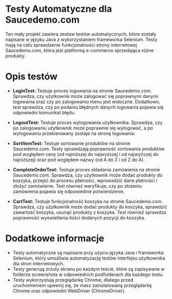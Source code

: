# Testy Automatyczne dla Saucedemo.com

Ten mały projekt zawiera zestaw testów automatycznych, które zostały napisane w języku Java z wykorzystaniem frameworka Selenium. Testy mają na celu sprawdzenie funkcjonalności strony internetowej Saucedemo.com, która jest platformą e-commerce sprzedająca różne produkty.

# Opis testów

* **LoginTest:** Testuje proces logowania na stronie Saucedemo.com. Sprawdza, czy użytkownik może zalogować się poprawnymi danymi logowania oraz czy po zalogowaniu menu jest widoczne. Dodatkowo, test sprawdza, czy po podaniu błędnych danych logowania pojawia się odpowiedni komunikat błędu.

* **LogoutTest:** Testuje proces wylogowania użytkownika. Sprawdza, czy po zalogowaniu użytkownik może poprawnie się wylogować, a po wylogowaniu przekierowany zostaje na stronę logowania.

* **SortItemTest:** Testuje sortowanie produktów na stronie Saucedemo.com. Testy sprawdzają poprawność sortowania produktów pod względem ceny (od najniższej do najwyższej i od najwyższej do najniższej) oraz pod względem nazwy (od A do Z i od Z do A).

* **CompleteOrderTest:** Testuje proces składania zamówienia na stronie Saucedemo.com. Sprawdza, czy użytkownik może dodać produkty do koszyka, przejść do procesu płatności, wprowadzić dane płatności i złożyć zamówienie. Test również weryfikuje, czy po złożeniu zamówienia pojawia się odpowiednie potwierdzenie.

* **CartTest:** Testuje funkcjonalność koszyka na stronie Saucedemo.com. Sprawdza, czy użytkownik może dodać produkty do koszyka, sprawdzić zawartość koszyka, usunąć produkty z koszyka. Test również sprawdza poprawność wyświetlania ilości dodanych pozycji do koszyka.

# Dodatkowe informacje

* Testy automatyczne są napisane przy użyciu języka Java i frameworka Selenium, który umożliwia automatyzację testów interfejsu użytkownika dla stron internetowych.
* Testy generują zrzuty ekranu po każdym teście, które są zapisywane w folderze screenshots w odpowiednich podfolderach dla każdego testu.
* Testy wykorzystują przeglądarkę Chrome, dlatego przed uruchomieniem upewnij się, że masz zainstalowaną przeglądarkę Chrome oraz odpowiedni WebDriver (ChromeDriver).
